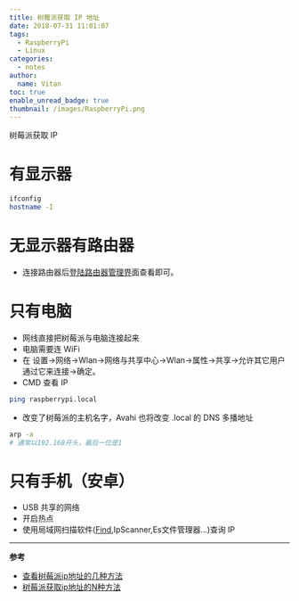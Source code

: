 ```yaml
---
title: 树莓派获取 IP 地址
date: 2018-07-31 11:01:07
tags:
  - RaspberryPi
  - Linux
categories:
  - notes
author:
  name: Vitan
toc: true
enable_unread_badge: true
thumbnail: /images/RaspberryPi.png
---
```

树莓派获取 IP 
<!--more-->
# 有显示器
```sh
ifconfig
hostname -I
```
# 无显示器有路由器
- 连接路由器后[登陆路由器管理界](http://192.168.1.1)面查看即可。

# 只有电脑
- 网线直接把树莓派与电脑连接起来
- 电脑需要连 WiFi
- 在 设置->网络->Wlan->网络与共享中心->Wlan->属性->共享->允许​其它用户通过它来连接->确定。
- CMD 查看 IP
```sh
ping raspberrypi.local
```
- 改变了树莓派的主机名字，Avahi 也将改变 .local 的 DNS 多播地址
```sh
arp -a
# 通常以192.168开头，最后一位是1
```
# 只有手机（安卓）
- USB 共享的网络
- 开启热点
- 使用局域网扫描软件([Find](https://play.google.com/store/apps/details?id=com.overlook.android.fing),IpScanner,Es文件管理器...)查询 IP

---
**参考**
- [查看树莓派ip地址的几种方法](https://blog.csdn.net/wongnoubo/article/details/79628313)
- [树莓派获取ip地址的N种方法](https://www.jianshu.com/p/f2e0a02c01d9)
